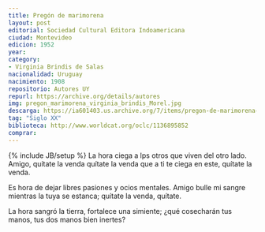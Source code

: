 ```yaml
---
title: Pregón de marimorena
layout: post
editorial: Sociedad Cultural Editora Indoamericana
ciudad: Montevideo
edicion: 1952
year:
category: 
- Virginia Brindis de Salas
nacionalidad: Uruguay
nacimiento: 1908
repositorio: Autores UY
repurl: https://archive.org/details/autores
img: pregon_marimorena_virginia_brindis_Morel.jpg
descarga: https://ia601403.us.archive.org/7/items/pregon-de-marimorena-virginia-brindis-de-salas/Pregon%20De%20Marimorena%20-%20Virginia%20Brindis%20de%20Salas.pdf
tag: "Siglo XX"
biblioteca: http://www.worldcat.org/oclc/1136895852
comprar: 
---
```

{% include JB/setup %}
La hora ciega a lps otros
que viven del otro lado.
Amigo, quítate la venda
quítate la venda
que a ti te ciega en este,
quítate la venda.
 
Es hora de dejar libres
pasiones y ocios mentales.
Amigo bulle mi sangre
mientras la tuya se estanca;
quítate la venda, quítate.
 
La hora sangró la tierra,
fortalece una simiente;
¿qué cosecharán tus manos,
tus dos manos bien inertes?
